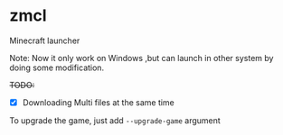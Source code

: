 # zmcl
Minecraft launcher 

Note: Now it only work on Windows ,but can launch in other system by doing some modification.

~~TODO:~~ 
- [x] Downloading Multi files at the same time 

To upgrade the game, just add `--upgrade-game` argument
